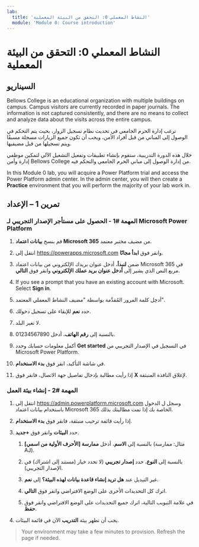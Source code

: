 ```yaml
---
lab:
  title: 'النشاط المعملي 0: التحقق من البيئة المعملية'
  module: 'Module 0: Course introduction'
---
```


# <a name="lab-0-validate-lab-environment"></a>النشاط المعملي 0: التحقق من البيئة المعملية

## <a name="scenario"></a>السيناريو

Bellows College is an educational organization with multiple buildings on campus. Campus visitors are currently recorded in paper journals. The information is not captured consistently, and there are no means to collect and analyze data about the visits across the entire campus.

ترغب إدارة الحرم الجامعي في تحديث نظام تسجيل الزوار، بحيث يتم التحكم في الوصول إلى المباني من قبل أفراد الأمن، ويجب أن تكون جميع الزيارات مسجلة مسبقًا ويتم تسجيلها من قبل مضيفيها.

خلال هذه الدورة التدريبية، ستقوم بإنشاء تطبيقات وتفعيل التشغيل الآلي لتمكين موظفي إدارة وأمن Bellows College من إدارة الوصول إلى مباني الحرم الجامعي والتحكم فيه.

In this Module 0 lab, you will acquire a Power Platform trial and access the Power Platform admin center. In the admin center, you will then create a <bpt id="p1">**</bpt>Practice<ept id="p1">**</ept> environment that you will perform the majority of your lab work in.

## <a name="exercise-1--setup"></a>تمرين 1 – الإعداد

### <a name="task-1---acquire-your-microsoft-power-platform-trial-tenant"></a>المهمة \#1 - الحصول على مستأجر الإصدار التجريبي لـ Microsoft Power Platform

1. قم بنسخ **بيانات اعتماد Microsoft 365** من مضيف مختبر معتمد.

1. انتقل إلى <https://powerapps.microsoft.com> وانقر فوق **ابدأ مجانًا**.

1. ضمن **لنبدأ**، أدخل عنوان بريدك الإلكتروني من بيانات اعتماد Microsoft 365 في مربع النص الذي يشير إلى **أدخل عنوان بريد عملك الإلكتروني** وانقر فوق **التالي**.

1. If you see a prompt that you have an existing account with Microsoft. Select <bpt id="p1">**</bpt>Sign in<ept id="p1">**</ept>.

1. أدخِل كلمة المرور المُقدَّمة بواسطة "مضيف النشاط المعملي المعتمد".

1. حدد **نعم** للإبقاء على تسجيل دخولك.

1. لا تغير البلد.

1. بالنسبة إلى **رقم الهاتف**، أدخل 01234567890.

1. أكمل معلومات حسابك وحدد **Get started** في التسجيل في الإصدار التجريبي من Microsoft Power Platform.

1. في شاشة التأكيد، انقر فوق **بدء الاستخدام**.

1. إذا رأيت مطالبة بإدخال تفاصيل جهة الاتصال، فانقر فوق **X** لإغلاق النافذة المنبثقة.

### <a name="task-2--create-environment"></a>المهمة \#2 - إنشاء بيئة العمل

1. انتقل إلى <https://admin.powerplatform.microsoft.com> وسجل ل الدخول باستخدام بيانات اعتماد Microsoft 365 الخاصة بك إذا تمت مطالبتك بذلك.

1. إذا رأيت قائمة ترحيب منبثقة، فانقر فوق **بدء الاستخدام**.

1. حدد **البيئات** وانقر فوق **+جديد**.

    1. بالنسبة إلى **الاسم**، أدخل **ممارسة [الأحرف الأولية من اسمي]** (مثال: ممارسة AJ).

    1. بالنسبة إلى **النوع**، حدد **إصدار تجريبي** (لا تحدد خيار (مستند إلى اشتراك) في الإصدار التجريبي).

    1. غير التبديل عند **هل تريد إنشاء قاعدة بيانات لهذه البيئة؟** إلى **نعم**.

    1. اترك كل التحديدات الأخرى على الوضع الافتراضي وانقر فوق **التالي**.

    1. في علامة التبويب التالية، اترك جميع التحديدات على الوضع الافتراضي وانقر فوق **حفظ**.

1. يجب أن تظهر بيئة **التدريب** الآن في قائمة البيئات.

> Your environment may take a few minutes to provision. Refresh the page if needed.
